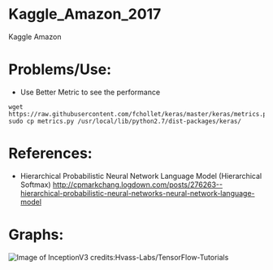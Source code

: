 # Kaggle_Amazon_2017
Kaggle Amazon


# Problems/Use:
- Use Better Metric to see the performance
```
wget https://raw.githubusercontent.com/fchollet/keras/master/keras/metrics.py
sudo cp metrics.py /usr/local/lib/python2.7/dist-packages/keras/
```


# References:
- Hierarchical Probabilistic Neural Network Language Model (Hierarchical Softmax)
http://cpmarkchang.logdown.com/posts/276263--hierarchical-probabilistic-neural-networks-neural-network-language-model

# Graphs:
![Image of InceptionV3](https://media.licdn.com/mpr/mpr/AAEAAQAAAAAAAAzbAAAAJGI1MzE2MDA2LTkxY2EtNDk3OC1hM2RjLWM0YTljNDIxMDQ1Zg.png)
credits:Hvass-Labs/TensorFlow-Tutorials
